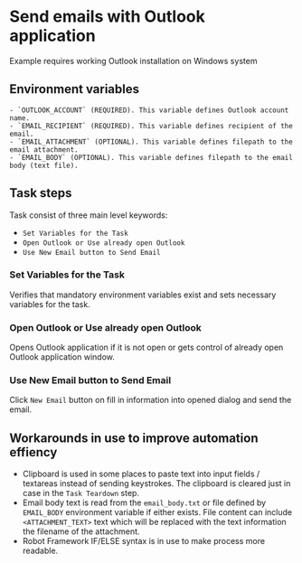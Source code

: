 # Send emails with Outlook application

Example requires working Outlook installation on Windows system

## Environment variables

    - `OUTLOOK_ACCOUNT` (REQUIRED). This variable defines Outlook account name.
    - `EMAIL_RECIPIENT` (REQUIRED). This variable defines recipient of the email.
    - `EMAIL_ATTACHMENT` (OPTIONAL). This variable defines filepath to the email attachment.
    - `EMAIL_BODY` (OPTIONAL). This variable defines filepath to the email body (text file).

## Task steps

Task consist of three main level keywords:

- `Set Variables for the Task`
- `Open Outlook or Use already open Outlook`
- `Use New Email button to Send Email`

### Set Variables for the Task

Verifies that mandatory environment variables exist and sets necessary variables for the task.

### Open Outlook or Use already open Outlook

Opens Outlook application if it is not open or gets control of already open Outlook application window.

### Use New Email button to Send Email

Click `New Email` button on fill in information into opened dialog and send the email.

## Workarounds in use to improve automation effiency

- Clipboard is used in some places to paste text into input fields / textareas instead of sending keystrokes. The clipboard is cleared just in case in the `Task Teardown` step.
- Email body text is read from the `email_body.txt` or file defined by `EMAIL_BODY` environment variable if either exists. File content can include `<ATTACHMENT_TEXT>` text which will be replaced with the text information the filename of the attachment.
- Robot Framework IF/ELSE syntax is in use to make process more readable.
